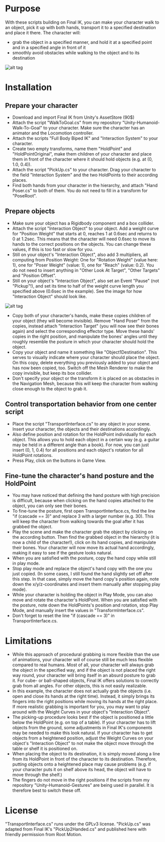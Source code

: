 # Purpose
With these scripts building on Final IK, you can make your character walk to an object, pick it up with both hands, transport it to a specified destination and place it there. The character will:
* grab the object in a specified manner, and hold it at a specified point and in a specified angle in front of it
* smoothly avoid obstacles while walking to the object and to its destination

![alt tag](https://github.com/mariusrubo/Unity-Humanoid-TransportObjects/blob/master/transport.jpg)

# Installation
## Prepare your character
* Download and import Final IK from Unity's AssetStore (90$)
* Attach the script "WalkToGoal.cs" from my repository "Unity-Humanoid-Walk-To-Goal" to your character. Make sure the character has an animator and the Locomotion controller.
* Attach the scripts "Full Body Biped IK" and "Interaction System" to your character.
* Create two empty transforms, name them "HoldPoint" and "HoldPointOriginal", make them children of your character and place them in front of the character where it should hold objects (e.g. at (0, 1.0, 0.4)).
* Attach the script "PickUp.cs" to your character. Drag your character to the field "Interaction System" and the two HoldPoints to their according places.
* Find both hands from your character in the hierarchy, and attach "Hand Poser.cs" to both of them. You do not need to fill in a transform for "PoseRoot".

## Prepare objects
* Make sure your object has a Rigidbody component and a box collider.
* Attach the script "Interaction Object" to your object. Add a weight curve for "Position Weight" that starts at 0, reaches 1 at 0.6sec and returns to 0 at 1.2sec. This means that the character will need 0.6sec to move its hands to the correct positions on the objects. You can change these values, if this is too fast or slow for you.
* Still on your object's "Interaction Object", also add 3 multipliers, all computing from Position Weight: One for "Rotation Weight" (value here: 1), one for "Poser Weight" (value: 1), one for "Reach" (value: 0.2). You do not need to insert anything in "Other Look At Target", "Other Targets" and "Position Offset".
* Still on your object's "Interaction Object", also set an Event "Pause" (not "Pickup"!), and set its time to half of the weight curve length you specified above (0.6sec in the example). See the image for how "Interaction Object" should look like.

![alt tag](https://github.com/mariusrubo/Unity-Humanoid-TransportObjects/blob/master/interactionObject.jpg)

* Copy both of your character's hands, make these copies children of your object (they will become invisible). Remove "Hand Poser" from the copies, instead attach "Interaction Target" (you will now see their bones again) and select the corresponding effector type. Move these hands' copies in the right position, and manipulate the bones' angles until they roughly resemble the posture in which your character should hold the object.
* Copy your object and name it something like "Object1Destination". This serves to visually indicate where your character should place the object. On this copy, delete everything you previously added to your object and has now been copied, too. Switch off the Mesh Renderer to make the copy invisible, but keep its box collider.  
* Don't specify your object or the transform it is placed on as obstacles in the Navigation Mesh, because this will keep the character from walking close enough to the object to grab it.

## Control transportation behavior from one center script
* Place the script "TransportInterface.cs" to any object in your scene. Insert your character, the objects and their destinations accordingly.
* Also define position and rotation for the HoldPoint individually for each object. This allows you to hold each object in a certain way (e.g. a guitar may be held in a different angle than a book). For now, you can just insert (0, 1, 0.4) for all positions and each object's rotation for all HoldPoint rotations.
* Press Play, click on the buttons in Game View.

## Fine-tune the character's hand posture and the HoldPoint
* You may have noticed that defining the hand posture with high precision is difficult, because when clicking on the hand copies attached to the object, you can only see their bones.
* To fine-tune the posture, first open TransportInterface.cs, find the line "if (cascade == 3)" and replace 3 with a larger number (e.g. 30). This will keep the character from walking towards the goal after it has grabbed the object.
* Play the scene and make the character grab the object by clicking on the according button. Then find the grabbed object in the hierarchy (it is now a child of the character!), click on its hand copies, and manipulate their bones. Your character will now move its actual hand accordingly, making it easy to see if the gesture looks natural.
* When you are satisfied with the posture, copy the hand copy while still in play mode.
* Stop play mode and replace the object's hand copy with the one you just copied. (In some cases, I still found the hand slightly set off after this step. In that case, simply move the hand copy's position again, note down the x/y/z-coordinates and insert them manually after stopping play mode).
* While your character is holding the object in Play Mode, you can also move and rotate the character's HoldPoint. When you are satisfied with the posture, note down the HoldPoints's position and rotation, stop Play Mode, and manually insert the values in "TransformInterface.cs".
* Don't forget to reset the line "if (cascade == 3)" in TransportInterface.cs.

# Limitations
* While this approach of procedural grabbing is more flexible than the use of animations, your character will of course still be much less flexible compared to real humans. Most of all, your character will always grab the object in the specified way, and if the object is not placed the right way round, your character will bring itself in an absurd posture to grab it. For cube- or ball-shaped objects, Final IK offers solutions to correctly grab from all angles. For other objects, this is not easily realizable.
* In this example, the character does not actually grab the objects (i.e. open and close its hands at the right time). Instead, it simply brings its fingers into the right positions while moving its hands at the right place. If more realistic grabbing is important for you, you may want to play around with the Weight Curves in your object's "Interaction Object". 
* The picking-up procedure looks best if the object is positioned a little below the HoldPoint (e.g. on top of a table). If your character has to lift objects from the ground, some adjustments in Final IK's components may be needed to make this look natural. If your character has to get objects from a heightened position, adjust the Weight Curves on your object's "Interaction Object" to not make the object move through the table or shelf it is positioned on.
* When placing the object to its destination, it is simply moved along a line from its HoldPoint in front of the character to its destination. Therefore, putting objects onto a heightened place may cause problems (e.g. if your character puts it on shelf above its head, the object will have to move through the shelf.)
* The fingers do not move in the right positions if the scripts from my repository "Unity-Humanoid-Gestures" are being used in parallel. It is therefore best to switch these off.

# License
"TransportInterface.cs" runs under the GPLv3 license. "PickUp.cs" was adapted from Final IK's "PickUp2Handed.cs" and published here with friendly permission from Root Motion.
